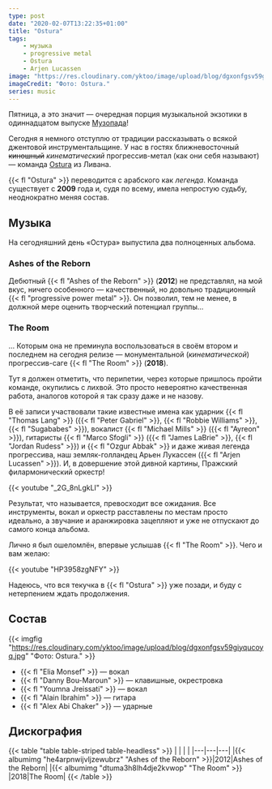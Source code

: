 ```yaml
---
type: post
date: "2020-02-07T13:22:35+01:00"
title: "Ostura"
tags:
    - музыка
    - progressive metal
    - Ostura
    - Arjen Lucassen
image: "https://res.cloudinary.com/yktoo/image/upload/blog/dgxonfgsv59giyqucoyq.jpg"
imageCredit: "Фото: Ostura."
series: music
---
```


Пятница, а это значит — очередная порция музыкальной экзотики в одиннадцатом выпуске [Музопада](/series/music)!

Сегодня я немного отступлю от традиции рассказывать о всякой джентовой инструментальщине. У нас в гостях ближневосточный ~~киношный~~ *кинематический* прогрессив-метал (как они себя называют) — команда [Ostura](https://www.osturaband.com/) из Ливана.

<!--more-->

{{< fl "Ostura" >}} переводится с арабского как *легенда*. Команда существует с **2009** года и, судя по всему, имела непростую судьбу, неоднократно меняя состав.

## Музыка

На сегодняшний день «Остура» выпустила два полноценных альбома.

### Ashes of the Reborn

Дебютный {{< fl "Ashes of the Reborn" >}} (**2012**) не представлял, на мой вкус, ничего особенного — качественный, но довольно традиционный {{< fl "progressive power metal" >}}. Он позволил, тем не менее, в должной мере оценить творческий потенциал группы…

### The Room

… Которым она не преминула воспользоваться в своём втором и последнем на сегодня релизе — монументальной (*кинематической*) прогрессив-саге {{< fl "The Room" >}} (**2018**).

Тут я должен отметить, что перипетии, через которые пришлось пройти команде, окупились с лихвой. Это просто невероятно качественная работа, аналогов которой я так сразу даже и не назову.

В её записи участвовали такие известные имена как ударник {{< fl "Thomas Lang" >}} ({{< fl "Peter Gabriel" >}}, {{< fl "Robbie Williams" >}}, {{< fl "Sugababes" >}}), вокалист {{< fl "Michael Mills" >}} ({{< fl "Ayreon" >}}), гитаристы {{< fl "Marco Sfogli" >}} ({{< fl "James LaBrie" >}}, {{< fl "Jordan Rudess" >}}) и {{< fl "Ozgur Abbak" >}} и даже живая легенда прогрессива, наш земляк-голландец Арьен Лукассен ({{< fl "Arjen Lucassen" >}}). И, в довершение этой дивной картины, Пражский филармонический оркестр!

{{< youtube "_2G_8nLgkLI" >}}

Результат, что называется, превосходит все ожидания. Все инструменты, вокал и оркестр расставлены по местам просто идеально, а звучание и аранжировка зацепляют и уже не отпускают до самого конца альбома.

Лично я был ошеломлён, впервые услышав {{< fl "The Room" >}}. Чего и вам желаю:

{{< youtube "HP3958zgNFY" >}}

Надеюсь, что вся текучка в {{< fl "Ostura" >}} уже позади, и буду с нетерпением ждать продолжения.

## Состав

{{< imgfig "https://res.cloudinary.com/yktoo/image/upload/blog/dgxonfgsv59giyqucoyq.jpg" "Фото: Ostura." >}}

* {{< fl "Elia Monsef" >}} — вокал
* {{< fl "Danny Bou-Maroun" >}} — клавишные, окрестровка
* {{< fl "Youmna Jreissati" >}} — вокал
* {{< fl "Alain Ibrahim" >}} — гитара
* {{< fl "Alex Abi Chaker" >}} — ударные

## Дискография

{{< table "table table-striped table-headless" >}}
|   |   |   |
|---|---|---|
|{{< albumimg "he4arpnwijvljzewubrz" "Ashes of the Reborn" >}}|2012|Ashes of the Reborn|
|{{< albumimg "dtuma3h8lh4dje2kvwop" "The Room" >}}           |2018|The Room|
{{< /table >}}
